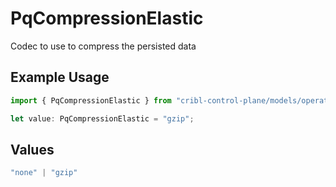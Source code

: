 # PqCompressionElastic

Codec to use to compress the persisted data

## Example Usage

```typescript
import { PqCompressionElastic } from "cribl-control-plane/models/operations";

let value: PqCompressionElastic = "gzip";
```

## Values

```typescript
"none" | "gzip"
```